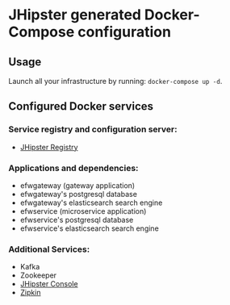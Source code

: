 # JHipster generated Docker-Compose configuration

## Usage

Launch all your infrastructure by running: `docker-compose up -d`.

## Configured Docker services

### Service registry and configuration server:
- [JHipster Registry](http://localhost:8761)

### Applications and dependencies:
- efwgateway (gateway application)
- efwgateway's postgresql database
- efwgateway's elasticsearch search engine
- efwservice (microservice application)
- efwservice's postgresql database
- efwservice's elasticsearch search engine

### Additional Services:

- Kafka
- Zookeeper
- [JHipster Console](http://localhost:5601)
- [Zipkin](http://localhost:9411)
